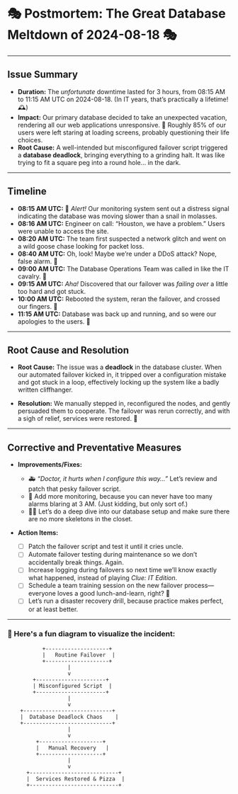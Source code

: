 # 🎭 Postmortem: The Great Database Meltdown of 2024-08-18 🎭

---

## Issue Summary

- **Duration:** The *unfortunate* downtime lasted for 3 hours, from 08:15 AM to 11:15 AM UTC on 2024-08-18. (In IT years, that’s practically a lifetime! 🕰️)
- **Impact:** Our primary database decided to take an unexpected vacation, rendering all our web applications unresponsive. 🛌 Roughly 85% of our users were left staring at loading screens, probably questioning their life choices.
- **Root Cause:** A well-intended but misconfigured failover script triggered a **database deadlock**, bringing everything to a grinding halt. It was like trying to fit a square peg into a round hole… in the dark.

---

## Timeline

- **08:15 AM UTC:** 🚨 *Alert!* Our monitoring system sent out a distress signal indicating the database was moving slower than a snail in molasses.
- **08:16 AM UTC:** Engineer on call: “Houston, we have a problem.” Users were unable to access the site.
- **08:20 AM UTC:** The team first suspected a network glitch and went on a wild goose chase looking for packet loss. 
- **08:40 AM UTC:** Oh, look! Maybe we’re under a DDoS attack? Nope, false alarm. 🥸
- **09:00 AM UTC:** The Database Operations Team was called in like the IT cavalry. 🏇
- **09:15 AM UTC:** *Aha!* Discovered that our failover was *failing over* a little too hard and got stuck.
- **10:00 AM UTC:** Rebooted the system, reran the failover, and crossed our fingers. 🤞
- **11:15 AM UTC:** Database was back up and running, and so were our apologies to the users. 🙈

---

## Root Cause and Resolution

- **Root Cause:** The issue was a **deadlock** in the database cluster. When our automated failover kicked in, it tripped over a configuration mistake and got stuck in a loop, effectively locking up the system like a badly written cliffhanger.
  
- **Resolution:** We manually stepped in, reconfigured the nodes, and gently persuaded them to cooperate. The failover was rerun correctly, and with a sigh of relief, services were restored. 🍾

---

## Corrective and Preventative Measures

- **Improvements/Fixes:**
  - 🚑 *“Doctor, it hurts when I configure this way…”* Let’s review and patch that pesky failover script.
  - 🚨 Add more monitoring, because you can never have too many alarms blaring at 3 AM. (Just kidding, but only sort of.)
  - 🕵️‍♂️ Let’s do a deep dive into our database setup and make sure there are no more skeletons in the closet.

- **Action Items:**
  - [ ] Patch the failover script and test it until it cries uncle.
  - [ ] Automate failover testing during maintenance so we don’t accidentally break things. Again.
  - [ ] Increase logging during failovers so next time we’ll know exactly what happened, instead of playing *Clue: IT Edition*.
  - [ ] Schedule a team training session on the new failover process—everyone loves a good lunch-and-learn, right? 🍕
  - [ ] Let’s run a disaster recovery drill, because practice makes perfect, or at least better.

---

### 🎨 Here's a fun diagram to visualize the incident:

```plaintext
           +--------------------+
           |   Routine Failover  |
           +--------------------+
                   |
                   v
        +----------------------+
        | Misconfigured Script  |
        +----------------------+
                   |
                   v
    +----------------------------+
    |  Database Deadlock Chaos    |
    +----------------------------+
                   |
                   v
         +--------------------+
         |   Manual Recovery   |
         +--------------------+
                   |
                   v
      +----------------------------+
      |  Services Restored & Pizza  |
      +----------------------------+
